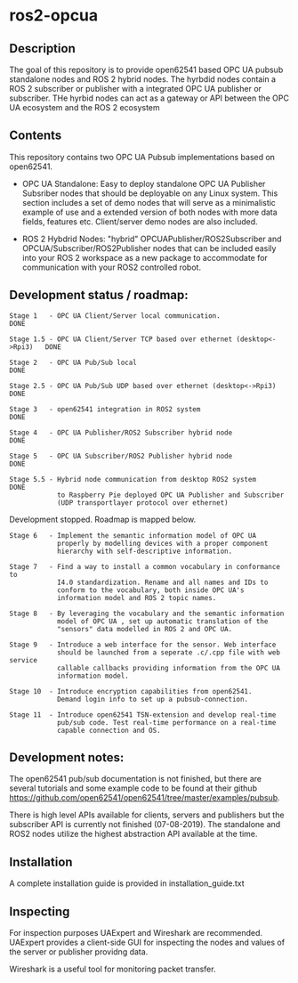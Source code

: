 # ros2-opcua

## Description
The goal of this repository is to provide open62541 based OPC UA pubsub standalone nodes and ROS 2 hybrid nodes. The hyrbdid nodes contain a ROS 2 subscriber or publisher with a integrated OPC UA publisher or subscriber. THe hyrbid nodes can act as a gateway or API between the OPC UA ecosystem and the ROS 2 ecosystem


## Contents
This repository contains two OPC UA Pubsub implementations based on open62541.

- OPC UA Standalone: Easy to deploy standalone OPC UA Publisher Subsriber nodes that should be deployable on any Linux system. This section includes a set of demo nodes that will serve as a minimalistic example of use and a extended version of both nodes with more data fields, features etc. Client/server demo nodes are also included.

- ROS 2 Hybdrid Nodes: "hybrid" OPCUAPublisher/ROS2Subscriber and  OPCUA/Subscriber/ROS2Publisher nodes that can be included easily into your ROS 2 workspace as a new package to accommodate for communication with your ROS2 controlled robot.


## Development status / roadmap:  

    Stage 1   - OPC UA Client/Server local communication.                       DONE  

    Stage 1.5 - OPC UA Client/Server TCP based over ethernet (desktop<->Rpi3)   DONE

    Stage 2   - OPC UA Pub/Sub local                                            DONE		

    Stage 2.5 - OPC UA Pub/Sub UDP based over ethernet (desktop<->Rpi3)         DONE

    Stage 3   - open62541 integration in ROS2 system                            DONE

    Stage 4   - OPC UA Publisher/ROS2 Subscriber hybrid node                    DONE

    Stage 5   - OPC UA Subscriber/ROS2 Publisher hybrid node                    DONE

    Stage 5.5 - Hybrid node communication from desktop ROS2 system              DONE
                to Raspberry Pie deployed OPC UA Publisher and Subscriber
                (UDP transportlayer protocol over ethernet)

Development stopped. Roadmap is mapped below.

      
    Stage 6   - Implement the semantic information model of OPC UA
                properly by modelling devices with a proper component 
                hierarchy with self-descriptive information. 
                                
    Stage 7   - Find a way to install a common vocabulary in conformance to
                I4.0 standardization. Rename and all names and IDs to
                conform to the vocabulary, both inside OPC UA's 
                information model and ROS 2 topic names.
    
    Stage 8   - By leveraging the vocabulary and the semantic information
                model of OPC UA , set up automatic translation of the
                "sensors" data modelled in ROS 2 and OPC UA.

    Stage 9   - Introduce a web interface for the sensor. Web interface
                should be launched from a seperate .c/.cpp file with web service
                callable callbacks providing information from the OPC UA 
                information model. 

    Stage 10  - Introduce encryption capabilities from open62541.
                Demand login info to set up a pubsub-connection.           

    Stage 11  - Introduce open62541 TSN-extension and develop real-time
                pub/sub code. Test real-time performance on a real-time
                capable connection and OS.


 

## Development notes: 

The open62541 pub/sub documentation is not finished, but there are several tutorials and some example code to be found at their github https://github.com/open62541/open62541/tree/master/examples/pubsub. 

There is high level APIs available for clients, servers and publishers but the subscriber API is currently not finished (07-08-2019). The standalone and ROS2 nodes utilize the highest abstraction API available at the time.


## Installation 

A complete installation guide is provided in installation_guide.txt


## Inspecting 

For inspection purposes UAExpert and Wireshark are recommended. UAExpert provides a client-side GUI for inspecting the nodes and values of the server or publisher providng data.

Wireshark is a useful tool for monitoring packet transfer.
